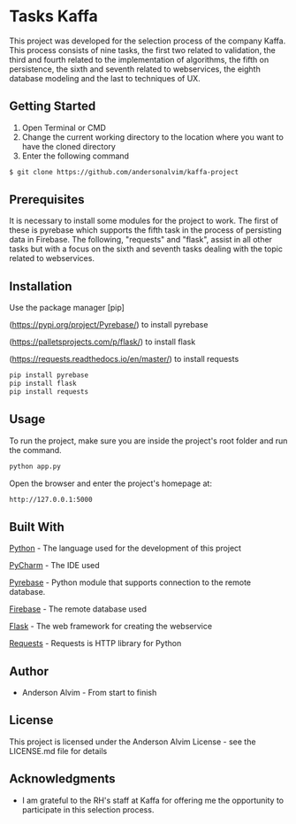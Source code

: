 # Tasks Kaffa

This project was developed for the selection process 
of the company Kaffa. This process consists of nine 
tasks, the first two related to validation, the third 
and fourth related to the implementation of algorithms, 
the fifth on persistence, the sixth and seventh 
related to webservices, the eighth database modeling 
and the last to techniques of UX.

## Getting Started

1. Open Terminal or CMD
2. Change the current working directory to the location where 
you want to have the cloned directory
3. Enter the following command

```bash
$ git clone https://github.com/andersonalvim/kaffa-project
```
## Prerequisites

It is necessary to install some modules for the 
project to work. The first of these is pyrebase which 
supports the fifth task in the process of persisting 
data in Firebase. The following, "requests" and "flask", 
assist in all other tasks but with a focus on the sixth 
and seventh tasks dealing with the topic related to 
webservices.

## Installation

Use the package manager [pip]

(https://pypi.org/project/Pyrebase/) to install pyrebase

(https://palletsprojects.com/p/flask/) to install flask

(https://requests.readthedocs.io/en/master/) to install requests

```bash
pip install pyrebase
pip install flask
pip install requests
```

## Usage
To run the project, make sure you are inside 
the project's root folder and run the command.

```bash
python app.py
```

Open the browser and enter the project's homepage at:

```bash
http://127.0.0.1:5000
```

## Built With

[Python](https://www.python.org) - The language used for the development of this project

[PyCharm](https://www.jetbrains.com/pt-br/pycharm/download/#section=mac) - The IDE used

[Pyrebase](https://pypi.org/project/Pyrebase/) -  Python module that supports connection to the remote database.

[Firebase](https://firebase.google.com/?hl=pt-br) - The remote database used

[Flask](https://flask.palletsprojects.com/en/1.1.x/) - The web framework for creating the webservice

[Requests](https://requests.readthedocs.io/en/master/) - Requests is HTTP library for Python

## Author

- Anderson Alvim - From start to finish

## License

This project is licensed under the Anderson Alvim License - 
see the LICENSE.md file for details

## Acknowledgments

- I am grateful to the RH's staff at Kaffa for offering me the opportunity 
to participate in this selection process.
